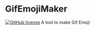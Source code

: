 # GifEmojiMaker
[![GitHub license](https://img.shields.io/github/license/RickyWei/GifEmojiMaker)](https://github.com/RickyWei/GifEmojiMaker/blob/master/LICENSE)
A tool to make Gif Emoji
